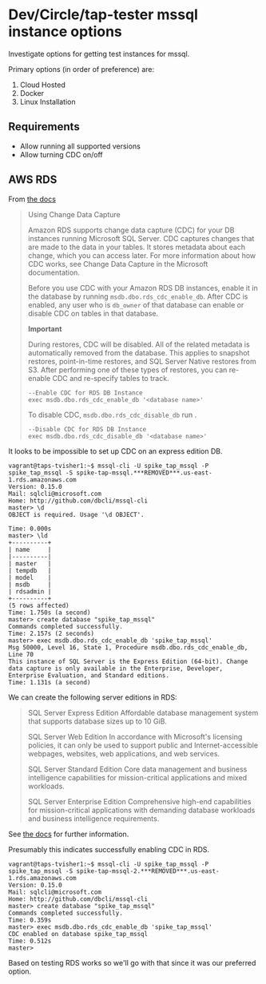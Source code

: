 Dev/Circle/tap-tester mssql instance options
============================================

Investigate options for getting test instances for mssql.

Primary options (in order of preference) are:

1. Cloud Hosted
1. Docker
1. Linux Installation

Requirements
------------

- Allow running all supported versions
- Allow turning CDC on/off

AWS RDS
-------

From
[the docs](https://docs.aws.amazon.com/AmazonRDS/latest/UserGuide/Appendix.SQLServer.CommonDBATasks.CDC.html)

> Using Change Data Capture
>
> Amazon RDS supports change data capture (CDC) for your DB instances
> running Microsoft SQL Server. CDC captures changes that are made to the
> data in your tables. It stores metadata about each change, which you can
> access later. For more information about how CDC works, see Change Data
> Capture in the Microsoft documentation.
>
> Before you use CDC with your Amazon RDS DB instances, enable it in the
> database by running `msdb.dbo.rds_cdc_enable_db`. After CDC is enabled,
> any user who is `db_owner` of that database can enable or disable CDC on
> tables in that database.
>
> **Important**
>
> During restores, CDC will be disabled. All of the related metadata is
> automatically removed from the database. This applies to snapshot
> restores, point-in-time restores, and SQL Server Native restores from S3.
> After performing one of these types of restores, you can re-enable CDC and
> re-specify tables to track.
>
> ```
> --Enable CDC for RDS DB Instance
> exec msdb.dbo.rds_cdc_enable_db '<database name>'
> ```
>
> To disable CDC, `msdb.dbo.rds_cdc_disable_db` run .
>
> ```
> --Disable CDC for RDS DB Instance
> exec msdb.dbo.rds_cdc_disable_db '<database name>'
> ```

It looks to be impossible to set up CDC on an express edition DB.

```
vagrant@taps-tvisher1:~$ mssql-cli -U spike_tap_mssql -P spike_tap_mssql -S spike-tap-mssql.***REMOVED***.us-east-1.rds.amazonaws.com
Version: 0.15.0
Mail: sqlcli@microsoft.com
Home: http://github.com/dbcli/mssql-cli
master> \d
OBJECT is required. Usage '\d OBJECT'.

Time: 0.000s
master> \ld
+----------+
| name     |
|----------|
| master   |
| tempdb   |
| model    |
| msdb     |
| rdsadmin |
+----------+
(5 rows affected)
Time: 1.750s (a second)
master> create database "spike_tap_mssql"
Commands completed successfully.
Time: 2.157s (2 seconds)
master> exec msdb.dbo.rds_cdc_enable_db 'spike_tap_mssql'
Msg 50000, Level 16, State 1, Procedure msdb.dbo.rds_cdc_enable_db, Line 70
This instance of SQL Server is the Express Edition (64-bit). Change data capture is only available in the Enterprise, Developer, Enterprise Evaluation, and Standard editions.
Time: 1.131s (a second)
```

We can create the following server editions in RDS:

> SQL Server Express Edition
> Affordable database management system that supports database sizes up to 10 GiB.
>
> SQL Server Web Edition
> In accordance with Microsoft's licensing policies, it can only be used to support public and Internet-accessible webpages, websites, web applications, and web services.
>
> SQL Server Standard Edition
> Core data management and business intelligence capabilities for mission-critical applications and mixed workloads.
>
> SQL Server Enterprise Edition
> Comprehensive high-end capabilities for mission-critical applications with demanding database workloads and business intelligence requirements.

See [the
docs](https://docs.aws.amazon.com/AmazonRDS/latest/UserGuide/SQLServer.Concepts.General.Licensing.html)
for further information.

Presumably this indicates successfully enabling CDC in RDS.

```
vagrant@taps-tvisher1:~$ mssql-cli -U spike_tap_mssql -P spike_tap_mssql -S spike-tap-mssql-2.***REMOVED***.us-east-1.rds.amazonaws.com
Version: 0.15.0
Mail: sqlcli@microsoft.com
Home: http://github.com/dbcli/mssql-cli
master> create database "spike_tap_mssql"
Commands completed successfully.
Time: 0.359s
master> exec msdb.dbo.rds_cdc_enable_db 'spike_tap_mssql'
CDC enabled on database spike_tap_mssql
Time: 0.512s
master>
```

Based on testing RDS works so we'll go with that since it was our
preferred option.
